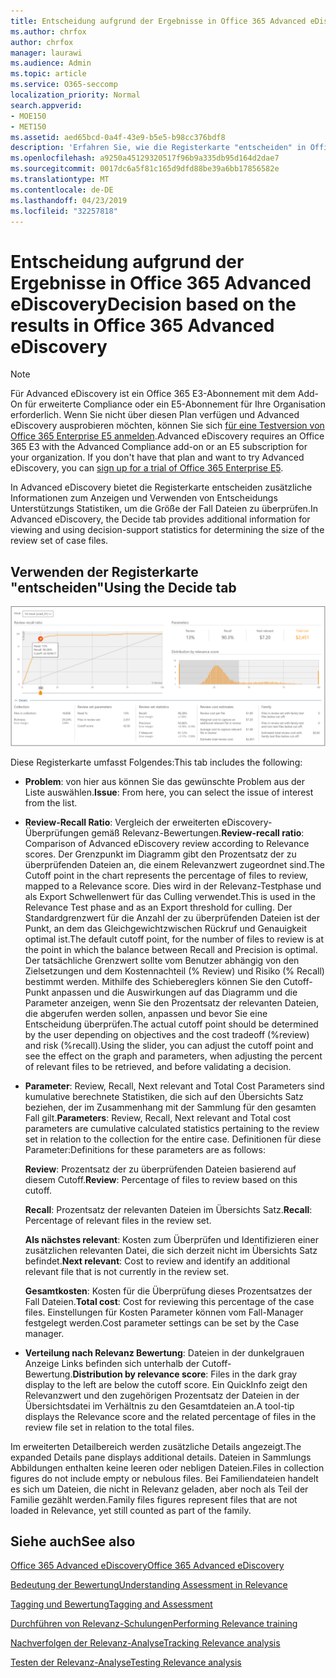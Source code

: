 ```yaml
---
title: Entscheidung aufgrund der Ergebnisse in Office 365 Advanced eDiscovery
ms.author: chrfox
author: chrfox
manager: laurawi
ms.audience: Admin
ms.topic: article
ms.service: O365-seccomp
localization_priority: Normal
search.appverid:
- MOE150
- MET150
ms.assetid: aed65bcd-0a4f-43e9-b5e5-b98cc376bdf8
description: 'Erfahren Sie, wie die Registerkarte "entscheiden" in Office 365 Advanced eDiscovery Daten enthält, die Sie bei der Bestimmung der richtigen Größe der Fall Dateien unterstützen können. '
ms.openlocfilehash: a9250a45129320517f96b9a335db95d164d2dae7
ms.sourcegitcommit: 0017dc6a5f81c165d9dfd88be39a6bb17856582e
ms.translationtype: MT
ms.contentlocale: de-DE
ms.lasthandoff: 04/23/2019
ms.locfileid: "32257818"
---
```

# <a name="decision-based-on-the-results-in-office-365-advanced-ediscovery"></a><span data-ttu-id="7765e-103">Entscheidung aufgrund der Ergebnisse in Office 365 Advanced eDiscovery</span><span class="sxs-lookup"><span data-stu-id="7765e-103">Decision based on the results in Office 365 Advanced eDiscovery</span></span>

> [!NOTE]
> <span data-ttu-id="7765e-p101">Für Advanced eDiscovery ist ein Office 365 E3-Abonnement mit dem Add-On für erweiterte Compliance oder ein E5-Abonnement für Ihre Organisation erforderlich. Wenn Sie nicht über diesen Plan verfügen und Advanced eDiscovery ausprobieren möchten, können Sie sich [für eine Testversion von Office 365 Enterprise E5 anmelden](https://go.microsoft.com/fwlink/p/?LinkID=698279).</span><span class="sxs-lookup"><span data-stu-id="7765e-p101">Advanced eDiscovery requires an Office 365 E3 with the Advanced Compliance add-on or an E5 subscription for your organization. If you don't have that plan and want to try Advanced eDiscovery, you can [sign up for a trial of Office 365 Enterprise E5](https://go.microsoft.com/fwlink/p/?LinkID=698279).</span></span> 
  
 <span data-ttu-id="7765e-106">In Advanced eDiscovery bietet die Registerkarte entscheiden zusätzliche Informationen zum Anzeigen und Verwenden von Entscheidungs Unterstützungs Statistiken, um die Größe der Fall Dateien zu überprüfen.</span><span class="sxs-lookup"><span data-stu-id="7765e-106">In Advanced eDiscovery, the Decide tab provides additional information for viewing and using decision-support statistics for determining the size of the review set of case files.</span></span> 
  
## <a name="using-the-decide-tab"></a><span data-ttu-id="7765e-107">Verwenden der Registerkarte "entscheiden"</span><span class="sxs-lookup"><span data-stu-id="7765e-107">Using the Decide tab</span></span>

![Relevanz entscheiden](media/f32fed89-f3b5-404a-90c7-ea25d2eb58a9.png)
  
<span data-ttu-id="7765e-109">Diese Registerkarte umfasst Folgendes:</span><span class="sxs-lookup"><span data-stu-id="7765e-109">This tab includes the following:</span></span>
  
- <span data-ttu-id="7765e-110">**Problem**: von hier aus können Sie das gewünschte Problem aus der Liste auswählen.</span><span class="sxs-lookup"><span data-stu-id="7765e-110">**Issue**: From here, you can select the issue of interest from the list.</span></span> 
    
- <span data-ttu-id="7765e-111">**Review-Recall Ratio**: Vergleich der erweiterten eDiscovery-Überprüfungen gemäß Relevanz-Bewertungen.</span><span class="sxs-lookup"><span data-stu-id="7765e-111">**Review-recall ratio**: Comparison of Advanced eDiscovery review according to Relevance scores.</span></span> <span data-ttu-id="7765e-112">Der Grenzpunkt im Diagramm gibt den Prozentsatz der zu überprüfenden Dateien an, die einem Relevanzwert zugeordnet sind.</span><span class="sxs-lookup"><span data-stu-id="7765e-112">The Cutoff point in the chart represents the percentage of files to review, mapped to a Relevance score.</span></span> <span data-ttu-id="7765e-113">Dies wird in der Relevanz-Testphase und als Export Schwellenwert für das Culling verwendet.</span><span class="sxs-lookup"><span data-stu-id="7765e-113">This is used in the Relevance Test phase and as an Export threshold for culling.</span></span> <span data-ttu-id="7765e-114">Der Standardgrenzwert für die Anzahl der zu überprüfenden Dateien ist der Punkt, an dem das Gleichgewichtzwischen Rückruf und Genauigkeit optimal ist.</span><span class="sxs-lookup"><span data-stu-id="7765e-114">The default cutoff point, for the number of files to review is at the point in which the balance between Recall and Precision is optimal.</span></span> <span data-ttu-id="7765e-115">Der tatsächliche Grenzwert sollte vom Benutzer abhängig von den Zielsetzungen und dem Kostennachteil (% Review) und Risiko (% Recall) bestimmt werden. Mithilfe des Schiebereglers können Sie den Cutoff-Punkt anpassen und die Auswirkungen auf das Diagramm und die Parameter anzeigen, wenn Sie den Prozentsatz der relevanten Dateien, die abgerufen werden sollen, anpassen und bevor Sie eine Entscheidung überprüfen.</span><span class="sxs-lookup"><span data-stu-id="7765e-115">The actual cutoff point should be determined by the user depending on objectives and the cost tradeoff (%review) and risk (%recall).Using the slider, you can adjust the cutoff point and see the effect on the graph and parameters, when adjusting the percent of relevant files to be retrieved, and before validating a decision.</span></span>
    
- <span data-ttu-id="7765e-116">**Parameter**: Review, Recall, Next relevant and Total Cost Parameters sind kumulative berechnete Statistiken, die sich auf den Übersichts Satz beziehen, der im Zusammenhang mit der Sammlung für den gesamten Fall gilt.</span><span class="sxs-lookup"><span data-stu-id="7765e-116">**Parameters**: Review, Recall, Next relevant and Total cost parameters are cumulative calculated statistics pertaining to the review set in relation to the collection for the entire case.</span></span> <span data-ttu-id="7765e-117">Definitionen für diese Parameter:</span><span class="sxs-lookup"><span data-stu-id="7765e-117">Definitions for these parameters are as follows:</span></span>
    
    <span data-ttu-id="7765e-118">**Review**: Prozentsatz der zu überprüfenden Dateien basierend auf diesem Cutoff.</span><span class="sxs-lookup"><span data-stu-id="7765e-118">**Review**: Percentage of files to review based on this cutoff.</span></span> 
    
    <span data-ttu-id="7765e-119">**Recall**: Prozentsatz der relevanten Dateien im Übersichts Satz.</span><span class="sxs-lookup"><span data-stu-id="7765e-119">**Recall**: Percentage of relevant files in the review set.</span></span> 
    
    <span data-ttu-id="7765e-120">**Als nächstes relevant**: Kosten zum Überprüfen und Identifizieren einer zusätzlichen relevanten Datei, die sich derzeit nicht im Übersichts Satz befindet.</span><span class="sxs-lookup"><span data-stu-id="7765e-120">**Next relevant**: Cost to review and identify an additional relevant file that is not currently in the review set.</span></span> 
    
    <span data-ttu-id="7765e-121">**Gesamtkosten**: Kosten für die Überprüfung dieses Prozentsatzes der Fall Dateien.</span><span class="sxs-lookup"><span data-stu-id="7765e-121">**Total cost**: Cost for reviewing this percentage of the case files.</span></span> <span data-ttu-id="7765e-122">Einstellungen für Kosten Parameter können vom Fall-Manager festgelegt werden.</span><span class="sxs-lookup"><span data-stu-id="7765e-122">Cost parameter settings can be set by the Case manager.</span></span>
    
- <span data-ttu-id="7765e-123">**Verteilung nach Relevanz Bewertung**: Dateien in der dunkelgrauen Anzeige Links befinden sich unterhalb der Cutoff-Bewertung.</span><span class="sxs-lookup"><span data-stu-id="7765e-123">**Distribution by relevance score**: Files in the dark gray display to the left are below the cutoff score.</span></span> <span data-ttu-id="7765e-124">Ein QuickInfo zeigt den Relevanzwert und den zugehörigen Prozentsatz der Dateien in der Übersichtsdatei im Verhältnis zu den Gesamtdateien an.</span><span class="sxs-lookup"><span data-stu-id="7765e-124">A tool-tip displays the Relevance score and the related percentage of files in the review file set in relation to the total files.</span></span>
    
<span data-ttu-id="7765e-125">Im erweiterten Detailbereich werden zusätzliche Details angezeigt.</span><span class="sxs-lookup"><span data-stu-id="7765e-125">The expanded Details pane displays additional details.</span></span> <span data-ttu-id="7765e-126">Dateien in Sammlungs Abbildungen enthalten keine leeren oder nebligen Dateien.</span><span class="sxs-lookup"><span data-stu-id="7765e-126">Files in collection figures do not include empty or nebulous files.</span></span> <span data-ttu-id="7765e-127">Bei Familiendateien handelt es sich um Dateien, die nicht in Relevanz geladen, aber noch als Teil der Familie gezählt werden.</span><span class="sxs-lookup"><span data-stu-id="7765e-127">Family files figures represent files that are not loaded in Relevance, yet still counted as part of the family.</span></span>
  
## <a name="see-also"></a><span data-ttu-id="7765e-128">Siehe auch</span><span class="sxs-lookup"><span data-stu-id="7765e-128">See also</span></span>

[<span data-ttu-id="7765e-129">Office 365 Advanced eDiscovery</span><span class="sxs-lookup"><span data-stu-id="7765e-129">Office 365 Advanced eDiscovery</span></span>](office-365-advanced-ediscovery.md)
  
[<span data-ttu-id="7765e-130">Bedeutung der Bewertung</span><span class="sxs-lookup"><span data-stu-id="7765e-130">Understanding Assessment in Relevance</span></span>](assessment-in-relevance-in-advanced-ediscovery.md)
  
[<span data-ttu-id="7765e-131">Tagging und Bewertung</span><span class="sxs-lookup"><span data-stu-id="7765e-131">Tagging and Assessment</span></span>](tagging-and-relevance-training-in-advanced-ediscovery.md)
  
[<span data-ttu-id="7765e-132">Durchführen von Relevanz-Schulungen</span><span class="sxs-lookup"><span data-stu-id="7765e-132">Performing Relevance training</span></span>](tagging-and-assessment-in-advanced-ediscovery.md)
  
[<span data-ttu-id="7765e-133">Nachverfolgen der Relevanz-Analyse</span><span class="sxs-lookup"><span data-stu-id="7765e-133">Tracking Relevance analysis</span></span>](track-relevance-analysis-in-advanced-ediscovery.md)
  
[<span data-ttu-id="7765e-134">Testen der Relevanz-Analyse</span><span class="sxs-lookup"><span data-stu-id="7765e-134">Testing Relevance analysis</span></span>](test-relevance-analysis-in-advanced-ediscovery.md)

